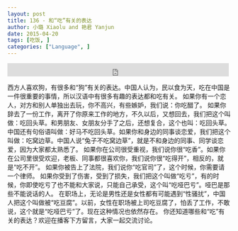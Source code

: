 ```yaml
---
layout: post
title: 136 - 和“吃”有关的表达
author: 小璐 Xiaolu and 艳君 Yanjun
date: 2015-04-20
tags: [吃饭, ]
categories: ["Language", ]
---
```


<iframe src="https://archive.org/embed/slowchinese_201909/Slow_Chinese_136.mp3" width="500" height="30" frameborder="0" webkitallowfullscreen="true" mozallowfullscreen="true" allowfullscreen></iframe>

西方人喜欢狗，有很多和“狗”有关的表达。中国人认为，民以食为天，吃在中国是一件很重要的事情，所以汉语中有很多有趣的表达都和吃有关。
如果你有一个恋人，对方和别人单独出去玩，你不高兴，有些嫉妒，我们说：你吃醋了。
如果你辞去了一份工作，离开了你原来工作的地方，不久以后，又想回去，我们把这个叫做：吃回头草。和男朋友、女朋友分手了之后，还想复合，这个也叫：吃回头草。中国还有句俗语叫做：好马不吃回头草。如果你和身边的同事谈恋爱，我们把这个叫做：吃窝边草。中国人说“兔子不吃窝边草”，就是不和身边的同事、同学谈恋爱，因为大家都太熟悉了。
如果你在公司很受重视，我们说你很“吃香”。如果你在公司里很受欢迎，老板、同事都很喜欢你，我们说你很“吃得开”，相反的，就是“吃不开”。
如果你被告上了法院，我们说你“吃官司”了，这个时候，你需要请一个律师。
如果你受到了伤害，受到了损失，我们把这个叫做“吃亏”，有的时候，你即使吃亏了也不能和大家说，只能自己承受，这个叫“吃哑巴亏”。哑巴是那些不能说话的人。
在职场上，无论是男性还是女性都有可能遇到“性骚扰”，中国人把这个叫做被“吃豆腐”。以前，女性在职场被上司吃豆腐了，怕丢了工作，不敢说，这个就是“吃哑巴亏”了。现在这种情况也依然存在。
你还知道哪些和“吃”有关的表达？欢迎在播客下方留言，大家一起交流讨论。
